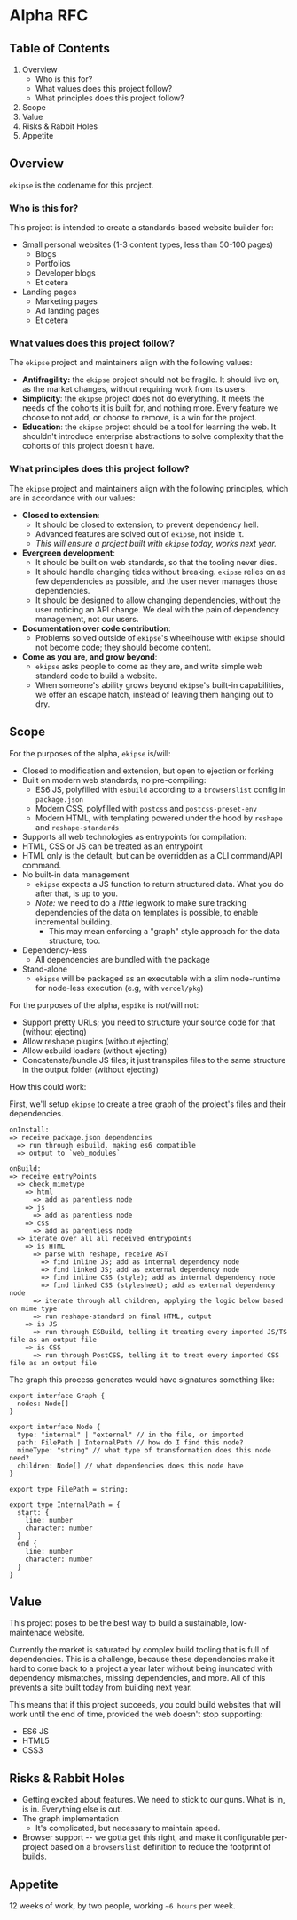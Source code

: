 # Alpha RFC

## Table of Contents

1. Overview
   - Who is this for?
   - What values does this project follow?
   - What principles does this project follow?
1. Scope
1. Value
1. Risks & Rabbit Holes
1. Appetite

## Overview

`ekipse` is the codename for this project.

### Who is this for?

This project is intended to create a standards-based website builder for:

- Small personal websites (1-3 content types, less than 50-100 pages)
  - Blogs
  - Portfolios
  - Developer blogs
  - Et cetera
- Landing pages
  - Marketing pages
  - Ad landing pages
  - Et cetera

### What values does this project follow?

The `ekipse` project and maintainers align with the following values:

- **Antifragility:** the `ekipse` project should not be fragile. It should live on, as the market changes, without requiring work from its users.
- **Simplicity**: the `ekipse` project does not do everything. It meets the needs of the cohorts it is built for, and nothing more. Every feature we choose to not add, or choose to remove, is a win for the project.
- **Education**: the `ekipse` project should be a tool for learning the web. It shouldn't introduce enterprise abstractions to solve complexity that the cohorts of this project doesn't have.

### What principles does this project follow?

The `ekipse` project and maintainers align with the following principles, which are in accordance with our values:

- **Closed to extension**: 
  - It should be closed to extension, to prevent dependency hell. 
  - Advanced features are solved out of `ekipse`, not inside it.
  - _This will ensure a project built with `ekipse` today, works next year._
- **Evergreen development**: 
  - It should be built on web standards, so that the tooling never dies.
  - It should handle changing tides without breaking. `ekipse` relies on as few dependencies as possible, and the user never manages those dependencies.
  - It should be designed to allow changing dependencies, without the user noticing an API change. We deal with the pain of dependency management, not our users. 
- **Documentation over code contribution**:
  - Problems solved outside of `ekipse`'s wheelhouse with `ekipse` should not become code; they should become content.
- **Come as you are, and grow beyond**:
  - `ekipse` asks people to come as they are, and write simple web standard code to build a website.
  - When someone's ability grows beyond `ekipse`'s built-in capabilities, we offer an escape hatch, instead of leaving them hanging out to dry.

## Scope

For the purposes of the alpha, `ekipse` is/will:

- Closed to modification and extension, but open to ejection or forking
- Built on modern web standards, no pre-compiling:
  - ES6 JS, polyfilled with `esbuild` according to a `browserslist` config in `package.json`
  - Modern CSS, polyfilled with `postcss` and `postcss-preset-env`
  - Modern HTML, with templating powered under the hood by `reshape` and `reshape-standards`
- Supports all web technologies as entrypoints for compilation:
 - HTML, CSS or JS can be treated as an entrypoint 
 - HTML only is the default, but can be overridden as a CLI command/API command.
- No built-in data management
  - `ekipse` expects a JS function to return structured data. What you do after that, is up to you.
  - _Note:_ we need to do a _little_ legwork to make sure tracking dependencies of the data on templates is possible, to enable incremental building.
    - This may mean enforcing a "graph" style approach for the data structure, too.
- Dependency-less
  - All dependencies are bundled with the package
- Stand-alone
  - `ekipse` will be packaged as an executable with a slim node-runtime for node-less execution (e.g, with `vercel/pkg`)

For the purposes of the alpha, `espike` is not/will not:

- Support pretty URLs; you need to structure your source code for that (without ejecting)
- Allow reshape plugins (without ejecting)
- Allow esbuild loaders (without ejecting)
- Concatenate/bundle JS files; it just transpiles files to the same structure in the output folder (without ejecting)

How this could work:

First, we'll setup `ekipse` to create a tree graph of the project's files and their dependencies.

```
onInstall:
=> receive package.json dependencies
  => run through esbuild, making es6 compatible
  => output to `web_modules`

onBuild:
=> receive entryPoints
  => check mimetype
    => html
      => add as parentless node
    => js
      => add as parentless node
    => css
      => add as parentless node
  => iterate over all all received entrypoints
    => is HTML
      => parse with reshape, receive AST
        => find inline JS; add as internal dependency node
        => find linked JS; add as external dependency node
        => find inline CSS (style); add as internal dependency node
        => find linked CSS (stylesheet); add as external dependency node
      => iterate through all children, applying the logic below based on mime type
      => run reshape-standard on final HTML, output
    => is JS
      => run through ESBuild, telling it treating every imported JS/TS file as an output file
    => is CSS
      => run through PostCSS, telling it to treat every imported CSS file as an output file
```

The graph this process generates would have signatures something like:

```
export interface Graph {
  nodes: Node[]
}

export interface Node {
  type: "internal" | "external" // in the file, or imported
  path: FilePath | InternalPath // how do I find this node?
  mimeType: "string" // what type of transformation does this node need?
  children: Node[] // what dependencies does this node have
}

export type FilePath = string;

export type InternalPath = {
  start: {
    line: number
    character: number
  }
  end {
    line: number
    character: number
  }
}
```

## Value

This project poses to be the best way to build a sustainable, low-maintenace website.

Currently the market is saturated by complex build tooling that is full of dependencies. This is a challenge, because these dependencies make it hard to come back to a project a year later without being inundated with dependency mismatches, missing dependencies, and more. All of this prevents a site built today from building next year.

This means that if this project succeeds, you could build websites that will work until the end of time, provided the web doesn't stop supporting:

- ES6 JS
- HTML5
- CSS3

## Risks & Rabbit Holes

- Getting excited about features. We need to stick to our guns. What is in, is in. Everything else is out.
- The graph implementation
  - It's complicated, but necessary to maintain speed.
- Browser support -- we gotta get this right, and make it configurable per-project based on a `browserslist` definition to reduce the footprint of builds.

## Appetite

12 weeks of work, by two people, working `~6 hours` per week.
